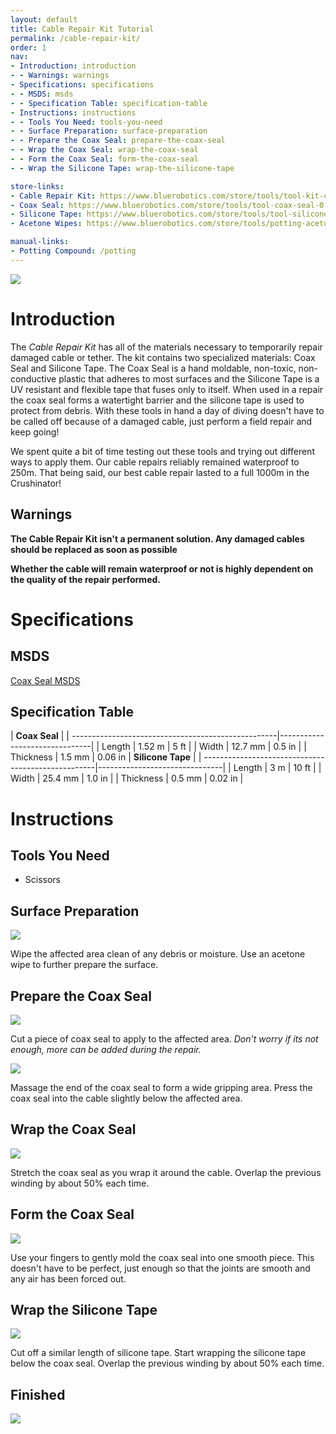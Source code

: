 ```yaml
---
layout: default
title: Cable Repair Kit Tutorial
permalink: /cable-repair-kit/
order: 1
nav:
- Introduction: introduction
- - Warnings: warnings
- Specifications: specifications
- - MSDS: msds
- - Specification Table: specification-table
- Instructions: instructions
- - Tools You Need: tools-you-need
- - Surface Preparation: surface-preparation
- - Prepare the Coax Seal: prepare-the-coax-seal
- - Wrap the Coax Seal: wrap-the-coax-seal
- - Form the Coax Seal: form-the-coax-seal
- - Wrap the Silicone Tape: wrap-the-silicone-tape

store-links:
- Cable Repair Kit: https://www.bluerobotics.com/store/tools/tool-kit-cable-repair-r1-rp/
- Coax Seal: https://www.bluerobotics.com/store/tools/tool-coax-seal-0-5in-60in-r1-rp/
- Silicone Tape: https://www.bluerobotics.com/store/tools/tool-silicone-tape-1in-10ft-r1-rp/
- Acetone Wipes: https://www.bluerobotics.com/store/tools/potting-acetone-wipes-qty10-r1-rp/

manual-links:
- Potting Compound: /potting
---
```


<img src="/cable-repair-kit/cad/Banner.png" class="img-responsive img-center" style="max-width:600px"  />

# Introduction

The *Cable Repair Kit* has all of the materials necessary to temporarily repair damaged cable or tether. The kit contains two specialized materials: Coax Seal and Silicone Tape. The Coax Seal is a hand moldable, non-toxic, non-conductive plastic that adheres to most surfaces and the Silicone Tape is a UV resistant and flexible tape that fuses only to itself. When used in a repair the coax seal forms a watertight barrier and the silicone tape is used to protect from debris. With these tools in hand a day of diving doesn't have to be called off because of a damaged cable, just perform a field repair and keep going!


We spent quite a bit of time testing out these tools and trying out different ways to apply them. Our cable repairs reliably remained waterproof to 250m. That being said, our best cable repair lasted to a full 1000m in the Crushinator! 


## Warnings

<i class="fa fa-exclamation-triangle fa-fw fa-2x text-warning"></i>  **The Cable Repair Kit isn't a permanent solution. Any damaged cables should be replaced as soon as possible**

<i class="fa fa-exclamation-triangle fa-fw fa-2x text-warning"></i> **Whether the cable will remain waterproof or not is highly dependent on the quality of the repair performed.**


# Specifications

## MSDS

[Coax Seal MSDS](./cad/coax-seal-msds.pdf)

## Specification Table

|                                    **Coax Seal**                                   |
| ---------------------------------------------------|-------------------------------|
| Length                                             | 1.52 m         | 5 ft         |
| Width                                              | 12.7 mm        | 0.5 in       |
| Thickness											 | 1.5 mm         | 0.06 in
|                                    **Silicone Tape**                               |
| ---------------------------------------------------|-------------------------------|
| Length                                             | 3 m           | 10 ft         |
| Width                                              | 25.4 mm       | 1.0 in        |
| Thickness                                          | 0.5 mm        | 0.02 in       |

# Instructions

## Tools You Need

* Scissors


## Surface Preparation 

<img src="/cable-repair-kit/cad/Damaged-Cable.png" class="img-responsive img-center" style="max-width:600px"  />

Wipe the affected area clean of any debris or moisture. Use an acetone wipe to further prepare the surface.



## Prepare the Coax Seal


<img src="/cable-repair-kit/cad/Coax-Cut.png" class="img-responsive img-center" style="max-width:600px"  />

Cut a piece of coax seal to apply to the affected area. *Don't worry if its not enough, more can be added during the repair.*

<img src="/cable-repair-kit/cad/Coax-Fan.png" class="img-responsive img-center" style="max-width:600px"  />

Massage the end of the coax seal to form a wide gripping area. Press the coax seal into the cable slightly below the affected area. 

## Wrap the Coax Seal


<img src="/cable-repair-kit/cad/Coax-Wrap-2.png" class="img-responsive img-center" style="max-width:600px"  />


Stretch the coax seal as you wrap it around the cable. Overlap the previous winding by about 50% each time.


## Form the Coax Seal

<img src="/cable-repair-kit/cad/Coax-Smooth.png" class="img-responsive img-center" style="max-width:600px"  />

Use your fingers to gently mold the coax seal into one smooth piece. This doesn't have to be perfect, just enough so that the joints are smooth and any air has been forced out.

## Wrap the Silicone Tape


<img src="/cable-repair-kit/cad/Silicone-Wrap.png" class="img-responsive img-center" style="max-width:600px"  />


Cut off a similar length of silicone tape. Start wrapping the silicone tape below the coax seal. Overlap the previous winding by about 50% each time.


## Finished


<img src="/cable-repair-kit/cad/Complete.png" class="img-responsive img-center" style="max-width:600px"  />


